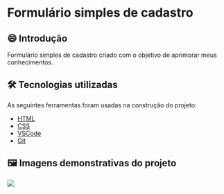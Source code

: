 # Formulário simples de cadastro

## 😄 Introdução

Formulário simples de cadastro criado com o objetivo de aprimorar meus conhecimentos.

## 🛠 Tecnologias utilizadas

As seguintes ferramentas foram usadas na construção do projeto:

- [HTML](https://developer.mozilla.org/pt-BR/docs/Web/HTML)
- [CSS](https://developer.mozilla.org/pt-BR/docs/Web/CSS)
- [VSCode](https://code.visualstudio.com)
- [Git](https://git-scm.com)

## 🖼️ Imagens demonstrativas do projeto

<img src="https://raw.githubusercontent.com/gist/mpjuninho09902/aeba01868811dcfe73deaa1f5f3f9cb1/raw/343ca58fab3e12e186229bf7dcc38306208e3531/githubcard.svg">